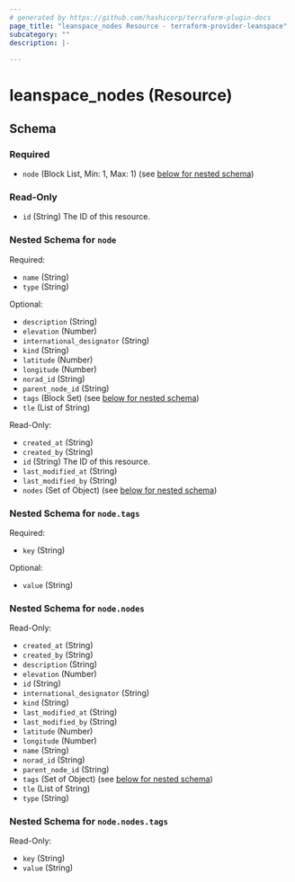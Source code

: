 ```yaml
---
# generated by https://github.com/hashicorp/terraform-plugin-docs
page_title: "leanspace_nodes Resource - terraform-provider-leanspace"
subcategory: ""
description: |-
  
---
```


# leanspace_nodes (Resource)





<!-- schema generated by tfplugindocs -->
## Schema

### Required

- `node` (Block List, Min: 1, Max: 1) (see [below for nested schema](#nestedblock--node))

### Read-Only

- `id` (String) The ID of this resource.

<a id="nestedblock--node"></a>
### Nested Schema for `node`

Required:

- `name` (String)
- `type` (String)

Optional:

- `description` (String)
- `elevation` (Number)
- `international_designator` (String)
- `kind` (String)
- `latitude` (Number)
- `longitude` (Number)
- `norad_id` (String)
- `parent_node_id` (String)
- `tags` (Block Set) (see [below for nested schema](#nestedblock--node--tags))
- `tle` (List of String)

Read-Only:

- `created_at` (String)
- `created_by` (String)
- `id` (String) The ID of this resource.
- `last_modified_at` (String)
- `last_modified_by` (String)
- `nodes` (Set of Object) (see [below for nested schema](#nestedatt--node--nodes))

<a id="nestedblock--node--tags"></a>
### Nested Schema for `node.tags`

Required:

- `key` (String)

Optional:

- `value` (String)


<a id="nestedatt--node--nodes"></a>
### Nested Schema for `node.nodes`

Read-Only:

- `created_at` (String)
- `created_by` (String)
- `description` (String)
- `elevation` (Number)
- `id` (String)
- `international_designator` (String)
- `kind` (String)
- `last_modified_at` (String)
- `last_modified_by` (String)
- `latitude` (Number)
- `longitude` (Number)
- `name` (String)
- `norad_id` (String)
- `parent_node_id` (String)
- `tags` (Set of Object) (see [below for nested schema](#nestedobjatt--node--nodes--tags))
- `tle` (List of String)
- `type` (String)

<a id="nestedobjatt--node--nodes--tags"></a>
### Nested Schema for `node.nodes.tags`

Read-Only:

- `key` (String)
- `value` (String)


